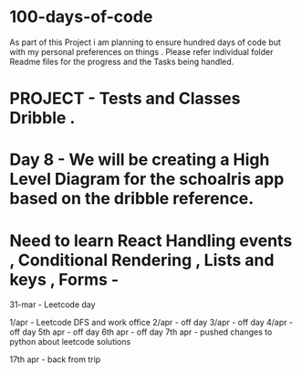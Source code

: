 # 100-days-of-code

As part of this Project i am planning to ensure hundred days of code but with my personal preferences on things . 
Please refer individual folder Readme files for the progress and the Tasks being handled.


# PROJECT - Tests and Classes Dribble . 

# Day 8 - We will be creating a High Level Diagram for the schoalris app based on the dribble reference.

# Need to learn React Handling events , Conditional Rendering , Lists and keys , Forms - 

31-mar - Leetcode day

1/apr - Leetcode DFS and work office
2/apr - off day
3/apr - off day
4/apr - off day
5th apr - off day
6th apr - off day
7th apr - pushed changes to python about leetcode solutions

17th apr - back from trip